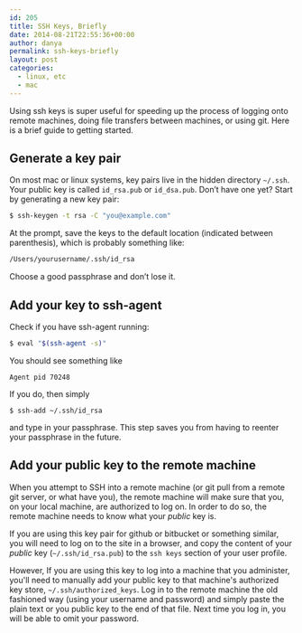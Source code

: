 ```yaml
---
id: 205
title: SSH Keys, Briefly
date: 2014-08-21T22:55:36+00:00
author: danya
permalink: ssh-keys-briefly
layout: post
categories:
  - linux, etc
  - mac
---
```

Using ssh keys is super useful for speeding up the process of logging onto remote machines, doing file transfers between machines, or using git. Here is a brief guide to getting started.

<!--more-->
## Generate a key pair

On most mac or linux systems, key pairs live in the hidden directory  `~/.ssh`. Your public key is called  `id_rsa.pub` or  `id_dsa.pub`. Don&#8217;t have one yet? Start by generating a new key pair:

```bash
$ ssh-keygen -t rsa -C "you@example.com"
```

At the prompt, save the keys to the default location (indicated between parenthesis), which is probably something like:

```bash
/Users/yourusername/.ssh/id_rsa
```

Choose a good passphrase and don&#8217;t lose it.

## Add your key to ssh-agent

Check if you have ssh-agent running:
```bash
$ eval "$(ssh-agent -s)"
```
You should see something like
```
Agent pid 70248
```
If you do, then simply
```
$ ssh-add ~/.ssh/id_rsa
```

and type in your passphrase. This step saves you from having to reenter your passphrase in the future.

## Add your public key to the remote machine

When you attempt to SSH into a remote machine (or git pull from a remote git server, or what have you), the remote machine will make sure that you, on your local machine, are authorized to log on. In order to do so, the remote machine needs to know what your _public_ key is.

If you are using this key pair for github or bitbucket or something similar, you will need to log on to the site in a browser, and copy the content of your _public_ key (`~/.ssh/id_rsa.pub`) to the `ssh keys` section of your user profile.

However, If you are using this key to log into a machine that you administer, you'll need to manually add your public key to that machine's authorized key store, `~/.ssh/authorized_keys`. Log in to the remote machine the old fashioned way (using your username and password) and simply paste the plain text or you public key to the end of that file. Next time you log in, you will be able to omit your password.
